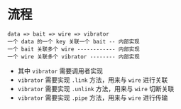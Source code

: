 
# 流程
```$xslt
data => bait => wire => vibrator
一个 data 的一个 key 关联一个 bait -- 内部实现
一个 bait 关联多个 wire ------------ 内部实现
一个 wire 关联多个 vibrator -------- 内部实现
```

- 其中 `vibrator` 需要调用者实现
- `vibrator` 需要实现 `.link` 方法，用来与 `wire` 进行关联
- `vibrator` 需要实现 `.unlink` 方法，用来与 `wire` 切断关联
- `vibrator` 需要实现 `.pipe` 方法，用来与 `wire` 进行传输
